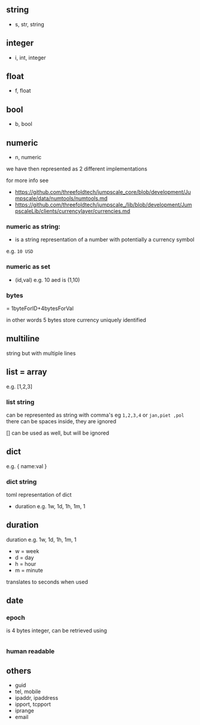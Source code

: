 
## string

- s, str, string

## integer 

- i, int, integer

## float

- f, float

## bool

- b, bool

## numeric

- n, numeric 

we have then represented as 2 different implementations

for more info see

- https://github.com/threefoldtech/jumpscale_core/blob/development/Jumpscale/data/numtools/numtools.md
- https://github.com/threefoldtech/jumpscale_/lib/blob/development/JumpscaleLib/clients/currencylayer/currencies.md 

### numeric as string:  

- is a string representation of a number with potentially a currency symbol

e.g. ```10 USD```


### numeric as set

- (id,val)  e.g. 10 aed is (1,10)

### bytes

= 1byteForID+4bytesForVal

in other words 5 bytes store currency uniquely identified 

## multiline

string but with multiple lines

## list = array

e.g. [1,2,3]

### list string

can be represented as string with comma's eg ```1,2,3,4``` or ```jan,piet ,pol```
there can be spaces inside, they are ignored

[] can be used as well, but will be ignored

## dict

e.g. 
{
    name:val
}

### dict string

toml representation of dict

- duration e.g. 1w, 1d, 1h, 1m, 1

## duration

duration e.g. 1w, 1d, 1h, 1m, 1

- w = week
- d = day
- h = hour
- m = minute

translates to seconds when used

## date

### epoch

is 4 bytes integer, can be retrieved using

```python
```

### human readable



##  others

- guid
- tel, mobile
- ipaddr, ipaddress
- ipport, tcpport
- iprange
- email
